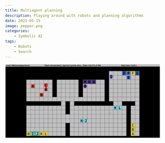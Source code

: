 ```yaml
---
title: Multiagent planning
description: Playing around with robots and planning algorithms
date: 2022-05-15 
image: pepper.png
categories:
    - Symbolic AI
tags:
    - Robots
    - Search
---
```


![alt text](agent.png)